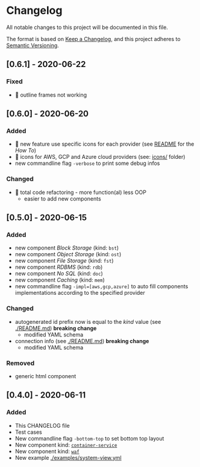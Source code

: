 # Changelog
All notable changes to this project will be documented in this file.

The format is based on [Keep a Changelog](https://keepachangelog.com/en/1.0.0/),
and this project adheres to [Semantic Versioning](https://semver.org/spec/v2.0.0.html).

## [0.6.1] - 2020-06-22
### Fixed
- 🐛 outline frames not working

## [0.6.0] - 2020-06-20
### Added
- 🎉 new feature use specific icons for each provider (see [README](./README.md) for the _How To_)
- 🎉 icons for AWS, GCP and Azure cloud providers (see: [icons/](./icons/) folder) 
- new commandline flag `-verbose` to print some debug infos

### Changed
- 🎉 total code refactoring - more function(al) less OOP
  - easier to add new components

## [0.5.0] - 2020-06-15
### Added
- new component _Block Storage_ (kind: `bst`)
- new component _Object Storage_ (kind: `ost`)
- new component _File Storage_ (kind: `fst`)
- new component _RDBMS_ (kind: `rdb`)
- new component _No SQL_ (kind: `doc`)
- new component _Caching_ (kind: `mem`)
- new commandline flag `-impl=[aws,gcp,azure]` to auto fill components implementations according to the specified provider

### Changed
- autogenerated id prefix now is equal to the _kind_ value (see [./README.md](README.md)) **breaking change** 
  - modified YAML schema
- connection info  (see [./README.md](README.md)) **breaking change** 
  - modified YAML schema

### Removed
- generic html component

## [0.4.0] - 2020-06-11
### Added
- This CHANGELOG file
- Test cases
- New commandline flag `-bottom-top` to set bottom top layout
- New component kind: [`container-service`](./examples/cos.yml)
- New component kind: [`waf`](./examples/waf.yml)
- New example [./examples/system-view.yml](./examples/system-view.yml)
